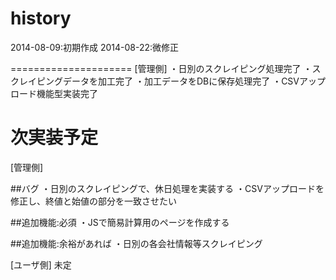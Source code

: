 
history
=====================
2014-08-09:初期作成
2014-08-22:微修正

=====================
[管理側]
・日別のスクレイピング処理完了
・スクレイピングデータを加工完了
・加工データをDBに保存処理完了
・CSVアップロード機能型実装完了

次実装予定
=====================
[管理側]

##バグ
・日別のスクレイピングで、休日処理を実装する
・CSVアップロードを修正し、終値と始値の部分を一致させたい

##追加機能:必須
・JSで簡易計算用のページを作成する

##追加機能:余裕があれば
・日別の各会社情報等スクレイピング

[ユーザ側]
未定

